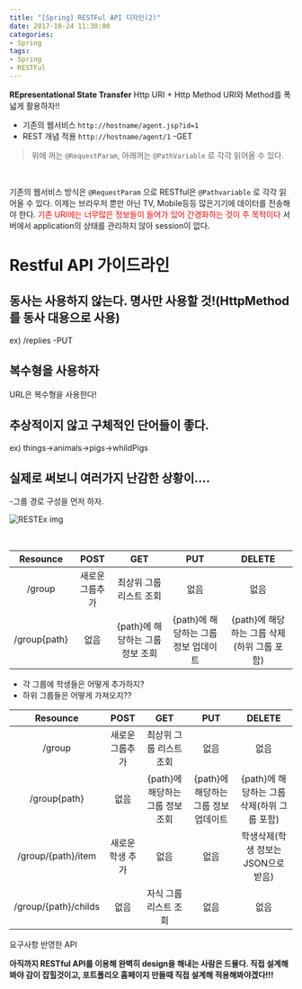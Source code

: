 ```yaml
---
title: "[Spring] RESTFul API 디자인(2)"
date: 2017-10-24 11:30:00
categories:
- Spring
tags:
- Spring
- RESTFul
---
```

**REpresentational
State
Transfer**
Http URI + Http Method URI와 Method를 폭넓게 활용하자!!

* 기존의 웹서비스
`http://hostname/agent.jsp?id=1`
* REST 개념 적용
`http://hostname/agent/1` -GET
>위에 꺼는 `@RequestParam`, 아래꺼는 `@PathVariable` 로 각각 읽어올 수 있다.

<br>

기존의 웹서비스 방식은 `@RequestParam` 으로
RESTful은 `@Pathvariable` 로 각각 읽어올 수 있다.
이제는 브라우저 뿐만 아닌 TV, Mobile등등 많은기기에 데이터를 전송해야 한다.
<span style=color:red>기존 URI에는 너무많은 정보들이 들어가 있어 간경화하는 것이 주 목적이다</span>
서버에서 application의 상태를 관리하지 않아 session이 없다.

# Restful API 가이드라인
## 동사는 사용하지 않는다. 명사만 사용할 것!(HttpMethod를 동사 대용으로 사용)
ex) /replies -PUT
<br>

## 복수형을 사용하자
URL은 복수형을 사용한다!
<br>

## 추상적이지 않고 구체적인 단어들이 좋다.
ex) things->animals->pigs->whildPigs
<br>

## 실제로 써보니 여러가지 난감한 상황이....
-그룹 경로 구성을 먼저 하자.

![RESTEx img](/image/2017-10-24/RESTEx.png)

<br>

|Resounce|POST|GET|PUT|DELETE|
|:------:|:-----------:|:-----------:|:-:|:---:|
|/group  |새로운그룹추가|최상위 그룹 리스트 조회|없음|없음|
|/group{path}|없음|{path}에 해당하는 그룹 정보 조회|{path}에 해당하는 그룹 정보 업데이트|{path}에 해당하는 그룹 삭제(하위 그룹 포함)|

* 각 그룹에 학생들은 어떻게 추가하지?
* 하위 그룹들은 어떻게 가져오지??

|Resounce|POST|GET|PUT|DELETE|
|:------:|:-----------:|:-------------------:|:-:|:---:|
|/group  |새로운그룹추가|최상위 그룹 리스트 조회|없음|없음|
|/group{path}|없음|{path}에 해당하는 그룹 정보 조회|{path}에 해당하는 그룹 정보 업데이트|{path}에 해당하는 그룹 삭제(하위 그룹 포함)|
|/group/{path}/item|새로운 학생 추가|없음|없음|학생삭제(학생 정보는 JSON으로 받음)|
|/group/{path}/childs|없음|자식 그룹 리스트 조회|없음|없음

요구사항 반영한 API

**아직까지 RESTful API를 이용해 완벽히 design을 해내는 사람은 드물다. 직접 설계해봐야 감이 잡힐것이고, 포트폴리오 홈페이지 만들때 직접 설계해 적용해봐야겠다!!!**
